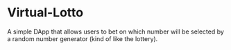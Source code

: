 # Virtual-Lotto
A simple DApp that allows users to bet on which number will be selected by a random number generator (kind of like the lottery).

